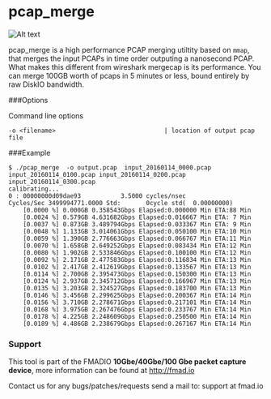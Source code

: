 # pcap_merge 

![Alt text](http://fmad.io/analytics/logo_capmerge.png "fmadio flow analyzer logo")

pcap_merge is a high performance PCAP merging utiltity based on `mmap`, that merges the input PCAPs in time order outputing a nanosecond PCAP. What makes this different from wireshark mergecap is its performance. You can merge 100GB worth of pcaps in 5 minutes or less, bound entirely by raw DiskIO bandwidth.

###Options

Command line options

```
-o <filename>                              | location of output pcap file 
```

###Example
```
$ ./pcap_merge  -o output.pcap  input_20160114_0000.pcap input_20160114_0100.pcap input_20160114_0200.pcap input_20160114_0300.pcap 
calibrating...
0 : 00000000d09dae93           3.5000 cycles/nsec
Cycles/Sec 3499994771.0000 Std:       0cycle std(  0.00000000)
	[0.0000 %] 0.000GB 0.358543Gbps Elapsed:0.000000 Min ETA:88 Min
	[0.0024 %] 0.579GB 4.631682Gbps Elapsed:0.016667 Min ETA: 7 Min
	[0.0037 %] 0.873GB 3.489794Gbps Elapsed:0.033367 Min ETA: 9 Min
	[0.0048 %] 1.133GB 3.014061Gbps Elapsed:0.050100 Min ETA:10 Min
	[0.0059 %] 1.390GB 2.776663Gbps Elapsed:0.066767 Min ETA:11 Min
	[0.0070 %] 1.658GB 2.649252Gbps Elapsed:0.083434 Min ETA:12 Min
	[0.0080 %] 1.902GB 2.533846Gbps Elapsed:0.100100 Min ETA:12 Min
	[0.0092 %] 2.171GB 2.477583Gbps Elapsed:0.116834 Min ETA:13 Min
	[0.0102 %] 2.417GB 2.412619Gbps Elapsed:0.133567 Min ETA:13 Min
	[0.0114 %] 2.700GB 2.395473Gbps Elapsed:0.150300 Min ETA:13 Min
	[0.0124 %] 2.937GB 2.345712Gbps Elapsed:0.166967 Min ETA:13 Min
	[0.0135 %] 3.203GB 2.324527Gbps Elapsed:0.183700 Min ETA:13 Min
	[0.0146 %] 3.456GB 2.299625Gbps Elapsed:0.200367 Min ETA:14 Min
	[0.0156 %] 3.710GB 2.278671Gbps Elapsed:0.217101 Min ETA:14 Min
	[0.0168 %] 3.975GB 2.267476Gbps Elapsed:0.233767 Min ETA:14 Min
	[0.0178 %] 4.225GB 2.248609Gbps Elapsed:0.250500 Min ETA:14 Min
	[0.0189 %] 4.486GB 2.238679Gbps Elapsed:0.267167 Min ETA:14 Min
```
### Support 

This tool is part of the FMADIO **10Gbe/40Gbe/100 Gbe packet capture device**, more information can be found at http://fmad.io 

Contact us for any bugs/patches/requests send a mail to: support at fmad.io 
